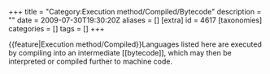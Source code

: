 +++
title = "Category:Execution method/Compiled/Bytecode"
description = ""
date = 2009-07-30T19:30:20Z
aliases = []
[extra]
id = 4617
[taxonomies]
categories = []
tags = []
+++

{{feature|Execution method/Compiled}}Languages listed here are executed by compiling into an intermediate [[bytecode]], which may then be interpreted or compiled further to machine code.
